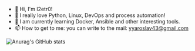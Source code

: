 - 👋 Hi, I'm I2etr0!
- 👀 I really love Python, Linux, DevOps and process automation!
- 🌱 I am currently learning Docker, Ansible and other interesting tools.
- 📫 How to get to me: you can write to the mail: yyaroslav43@gmail.сom

![Anurag's GitHub stats](https://github-readme-stats.vercel.app/api?username=I2etr0&show_icons=true&bg_color=#FA8072,#C71585)
